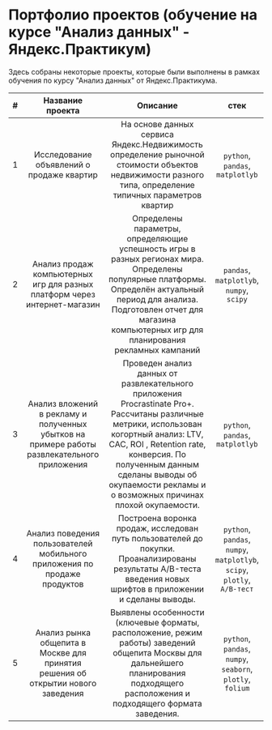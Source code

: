 # Портфолио проектов (обучение на курсе "Анализ данных" - Яндекс.Практикум)

Здесь собраны некоторые проекты, которые были выполнены в рамках обучения по курсу "Анализ данных" от Яндекс.Практикума.

| # | Название проекта | Описание | стек |
|:-------------:|:--------------------:|:----------------------:|:----------------------:|
| 1 | Исследование объявлений о продаже квартир |На основе данных сервиса Яндекс.Недвижимость определение рыночной стоимости объектов недвижимости разного типа, определение типичных параметров квартир | `python`, `pandas`, `matplotlyb`|
| 2 | Анализ продаж компьютерных игр для разных платформ через интернет-магазин | Определены параметры, определяющие успешность игры в разных регионах мира. Определены популярные платформы. Определён актуальный период для анализа. Подготовлен отчет для магазина компьютерных игр для планирования рекламных кампаний| `pandas`, `matplotlyb`, `numpy`, `scipy`|
| 3 | Анализ вложений в рекламу и полученных убытков на примере работы развлекательного приложения | Проведен анализ данных от развлекательного приложения Procrastinate Pro+. Рассчитаны различные метрики, использован когортный анализ: LTV, CAC, ROI , Retention rate, конверсия. По полученным данным сделаны выводы об окупаемости рекламы и о возможных причинах плохой окупаемости. | `python`, `pandas`, `matplotlyb`|
| 4 | Анализ поведения пользователей мобильного приложения по продаже продуктов | Построена воронка продаж, исследован путь пользователей до покупки. Проанализированы результаты A/B-теста введения новых шрифтов в приложении и сделаны выводы. | `python`, `pandas`, `numpy`, `matplotlyb`, `scipy`, `plotly`, `A/B-тест`|
| 5 | Анализ рынка общепита в Москве для принятия решения об открытии нового заведения | Выявлены особенности (ключевые форматы, расположение, режим работы) заведений общепита Москвы для дальнейшего планирования подходящего расположения и подходящего формата заведения. | `python`, `pandas`, `numpy`, `seaborn`, `plotly`, `folium` |
